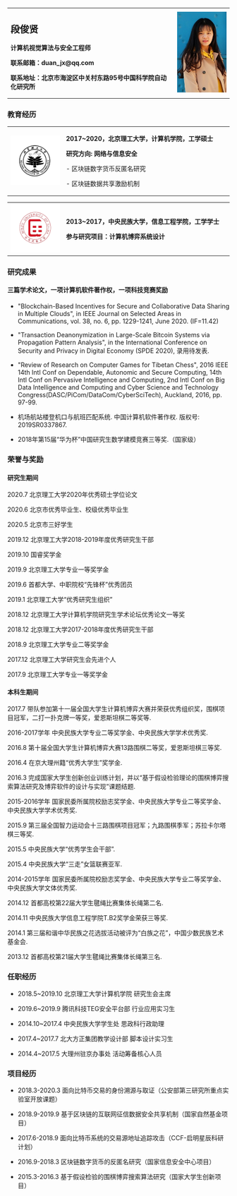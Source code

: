 <table border="0">
  <tr>
    <td width="75%">
      <h2>段俊贤</h2>
      <p><b>计算机视觉算法与安全工程师</b></p>
      <p><b>联系邮箱：duan_jx@qq.com</b></p>
      <p><b>联系地址：北京市海淀区中关村东路95号中国科学院自动化研究所</b></p>
    </td>
    <td width="25%">
      <img src="/ID photo2.jpeg" width="100%">      
    </td>
  </tr>
</table>



### 教育经历

<table border="0">
  <tr>
    <td width="25%">
      <img src="/schlogo1.png" width="100%">      
    </td>
    <td width="75%">
      <p><b>2017~2020，北京理工大学，计算机学院，工学硕士</b></p>
      <p><b>研究方向: 网络与信息安全</b></p>
      <p>    - 区块链数字货币反匿名研究</p>
      <p>    - 区块链数据共享激励机制</p>
    </td>
  </tr>
</table>

<table border="0">
  <tr>
    <td width="25%">
      <img src="/schlogo2.png" width="100%">      
    </td>
    <td width="75%">
      <p><b>2013~2017，中央民族大学，信息工程学院，工学学士</b></p>
      <p><b>参与研究项目：计算机博弈系统设计</b></p>
    </td>
  </tr>
</table>

### 研究成果

#### 三篇学术论文，一项计算机软件著作权，一项科技竞赛奖励

- "Blockchain-Based Incentives for Secure and Collaborative Data Sharing in Multiple Clouds", in IEEE Journal on Selected Areas in Communications, vol. 38, no. 6, pp. 1229-1241, June 2020. (IF=11.42)

- "Transaction Deanonymization in Large-Scale Bitcoin Systems via Propagation Pattern Analysis", in the International Conference on Security and Privacy in Digital Economy (SPDE 2020), 录用待发表.

- "Review of Research on Computer Games for Tibetan Chess", 2016 IEEE 14th Intl Conf on Dependable, Autonomic and Secure Computing, 14th Intl Conf on Pervasive Intelligence and Computing, 2nd Intl Conf on Big Data Intelligence and Computing and Cyber Science and Technology Congress(DASC/PiCom/DataCom/CyberSciTech), Auckland, 2016, pp. 97-99.

- 机场航站楼登机口与航班匹配系统. 中国计算机软件著作权. 版权号: 2019SR0337867.

- 2018年第15届“华为杯”中国研究生数学建模竞赛三等奖.（国家级）


### 荣誉与奖励

#### 研究生期间
2020.7 北京理工大学2020年优秀硕士学位论文

2020.6 北京市优秀毕业生、校级优秀毕业生

2020.5 北京市三好学生

2019.12 北京理工大学2018-2019年度优秀研究生干部

2019.10 国睿奖学金

2019.9 北京理工大学专业一等奖学金

2019.6 首都大学、中职院校“先锋杯”优秀团员

2019.1 北京理工大学“优秀研究生组织”

2018.12 北京理工大学计算机学院研究生学术论坛优秀论文一等奖

2018.12 北京理工大学2017-2018年度优秀研究生干部

2018.9 北京理工大学专业二等奖学金

2017.12 北京理工大学研究生会先进个人

2017.9 北京理工大学专业一等奖学金


#### 本科生期间
2017.7 带队参加第十一届全国大学生计算机博弈大赛并荣获优秀组织奖，围棋项目冠军，二打一扑克牌一等奖，爱恩斯坦棋二等奖等.

2016-2017学年 中央民族大学专业二等奖学金、中央民族大学学术优秀奖.

2016.8 第十届全国大学生计算机博弈大赛13路围棋二等奖，爱恩斯坦棋三等奖.

2016.4 在京大理州籍“优秀大学生”奖学金.

2016.3 完成国家大学生创新创业训练计划，并以“基于假设检验理论的围棋博弈搜索算法研究及博弈软件的设计与实现”课题结题. 

2015-2016学年 国家民委所属院校励志奖学金、中央民族大学专业二等奖学金、中央民族大学学术优秀奖.

2015.9 第三届全国智力运动会十三路围棋项目冠军；九路围棋季军；苏拉卡尔塔棋三等奖.

2015.5 中央民族大学“优秀学生会干部”.

2015.4 中央民族大学“三走”女篮联赛亚军.

2014-2015学年 国家民委所属院校励志奖学金、中央民族大学专业二等奖学金、中央民族大学文体优秀奖.

2014.12 首都高校第22届大学生毽绳比赛集体长绳第二名.

2014.11 中央民族大学信息工程学院T.B2奖学金荣获三等奖.

2014.1 第三届和谐中华民族之花选拔活动被评为“白族之花”，中国少数民族艺术基金会.

2013.12 首都高校第21届大学生毽绳比赛集体长绳第三名.


### 任职经历

- 2018.5~2019.10 北京理工大学计算机学院  研究生会主席

- 2019.6~2019.9 腾讯科技TEG安全平台部  行业应用实习生

- 2014.10~2017.4 中央民族大学学生处  思政科行政助理

- 2017.4~2017.7 北大方正集团教学设计部  脚本设计实习生

- 2014.4~2017.5 大理州驻京办事处  活动筹备核心人员


### 项目经历

- 2018.3-2020.3 面向比特币交易的身份溯源与取证（公安部第三研究所重点实验室开放课题）

- 2018.9-2019.9 基于区块链的互联网征信数据安全共享机制（国家自然基金项目） 

- 2017.6-2018.9 面向比特币系统的交易源地址追踪攻击（CCF-启明星辰科研计划） 

- 2016.9-2018.3 区块链数字货币的反匿名研究（国家信息安全中心项目） 

- 2015.3-2016.3 基于假设检验的围棋博弈搜索算法研究（国家大学生创新项目） 


